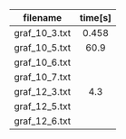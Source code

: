 |  **filename** |   **time[s]**  |
|:-------------:|:--------------:|
| graf_10_3.txt |      0.458     |
| graf_10_5.txt |     60.9       |
| graf_10_6.txt |                |
| graf_10_7.txt |                |
| graf_12_3.txt |      4.3      |
| graf_12_5.txt |                |
| graf_12_6.txt |                |